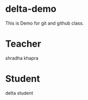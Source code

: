 # delta-demo
This is Demo for git and github class.
# Teacher 
shradha khapra
# Student 
delta student 